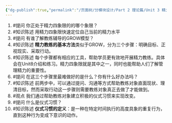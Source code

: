 ```yaml
---
{"dg-publish":true,"permalink":"/页面树/分模块设计/Part 2 理论篇/Unit 3 精力教练的基本方法/","dgPassFrontmatter":true,"noteIcon":"","created":"","updated":""}
---
```


1. #提问 你正处于精力四象限的的哪个象限？
2. #知识陈述 用精力四象限快速定位自己当前的精力水平
3. #提问 有谁了解教练辅导的GROW模型？
4. #知识陈述 **精力教练的基本方法**类似于GROW，分为三个步骤：明确目标、正视现实、采取行动。
5. #知识陈述 每个步骤都有相应的工具，帮助学员更有效地开展精力教练。具体会在Unit8介绍和练习。精力四象限就是其中之一，同时也能帮助人们了解管理精力的重要性。
6. #提问 在这三个步骤里最难做好的是什么？你有什么好办法吗？
7. #知识陈述 前两步中，可以通过提问、沟通等方式帮助教练对象直面现状、理清目标，然而采取行动这一步骤则需要教练对象真正去做了才能做到。
8. #观点 我们通过帮助教练对象建立积极的仪式习惯来实现改变。
9. #提问 什么是仪式习惯？
10. #知识陈述 **仪式习惯的定义**：是一种在特定时间执行的高度具象的重复行为，直到这种行为变成下意识的动作。